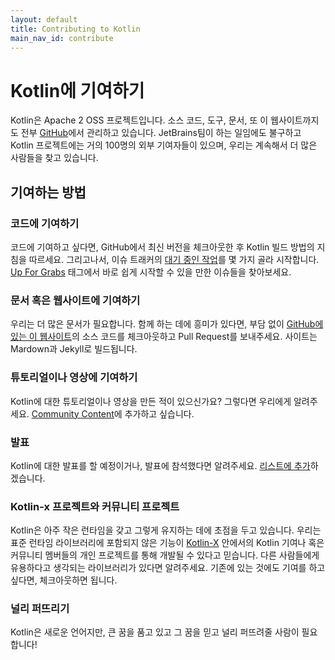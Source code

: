 ```yaml
---
layout: default
title: Contributing to Kotlin
main_nav_id: contribute
---
```


# Kotlin에 기여하기

Kotlin은 Apache 2 OSS 프로젝트입니다. 소스 코드, 도구, 문서, 또 이 웹사이트까지도 전부 [GitHub](https://github.com/jetbrains/kotlin)에서 관리하고 있습니다. JetBrains팀이 하는 일임에도 불구하고 Kotlin 프로젝트에는 거의 100명의 외부 기여자들이 있으며, 우리는 계속해서 더 많은 사람들을 찾고 있습니다. 

## 기여하는 방법

### 코드에 기여하기

코드에 기여하고 싶다면, GitHub에서 최신 버전을 체크아웃한 후 Kotlin 빌드 방법의 지침을 따르세요. 그리고나서, 이슈 트래커의 [대기 중인 작업](https://youtrack.jetbrains.com/issues/KT?q=%23Unresolved+)를 몇 가지 골라 시작합니다. [Up For Grabs](https://youtrack.jetbrains.com/issues/KT?q=%23Unresolved+tag%3A+%7BUp+For+Grabs%7D+%23Newbie+) 태그에서 바로 쉽게 시작할 수 있을 만한 이슈들을 찾아보세요.

### 문서 혹은 웹사이트에 기여하기

우리는 더 많은 문서가 필요합니다. 함께 하는 데에 흥미가 있다면, 부담 없이 [GitHub에 있는 이 웹사이트](https://github.com/jetbrains/kotlin-web-site)의 소스 코드를 체크아웃하고 Pull Request를 보내주세요. 사이트는 Mardown과 Jekyll로 빌드됩니다. 

### 튜토리얼이나 영상에 기여하기

Kotlin에 대한 튜토리얼이나 영상을 만든 적이 있으신가요? 그렇다면 우리에게 알려주세요. [Community Content](http://kotlinlang.org/docs/resources.html)에 추가하고 싶습니다.

### 발표

Kotlin에 대한 발표를 할 예정이거나, 발표에 참석했다면 알려주세요. [리스트에 추가](http://kotlinlang.org/docs/events.html)하겠습니다.

### Kotlin-x 프로젝트와 커뮤니티 프로젝트

Kotlin은 아주 작은 런타임을 갖고 그렇게 유지하는 데에 초점을 두고 있습니다. 우리는 표준 런타임 라이브러리에 포함되지 않은 기능이 [Kotlin-X](https://github.com/kotlinx/kotlinx) 안에서의 Kotlin 기여나 혹은 커뮤니티 멤버들의 개인 프로젝트를 통해 개발될 수 있다고 믿습니다. 다른 사람들에게 유용하다고 생각되는 라이브러리가 있다면 알려주세요. 기존에 있는 것에도 기여를 하고싶다면, 체크아웃하면 됩니다.

### 널리 퍼뜨리기

Kotlin은 새로운 언어지만, 큰 꿈을 품고 있고 그 꿈을 믿고 널리 퍼뜨려줄 사람이 필요합니다!

